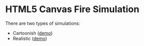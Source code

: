 HTML5 Canvas Fire Simulation
===========================

There are two types of simulations:

* Cartoonish ([demo](http://zufallsgenerator.github.io/firesimulation/index.html))
* Realistic ([demo](http://zufallsgenerator.github.io/firesimulation/realistic.html))


